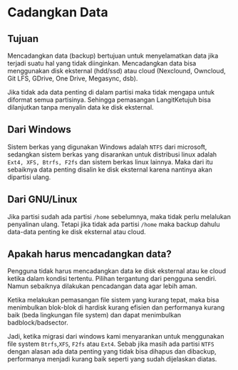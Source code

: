 # Cadangkan Data

## Tujuan

Mencadangkan data (backup) bertujuan untuk menyelamatkan data jika terjadi suatu hal yang tidak diinginkan. Mencadangkan data bisa menggunakan disk eksternal (hdd/ssd) atau cloud (Nexclound, Owncloud, Git LFS, GDrive, One Drive, Megasync, dsb).

Jika tidak ada data penting di dalam partisi maka tidak mengapa untuk diformat semua partisinya. Sehingga pemasangan LangitKetujuh bisa dilanjutkan tanpa menyalin data ke disk eksternal.

## Dari Windows

Sistem berkas yang digunakan Windows adalah `NTFS` dari microsoft, sedangkan sistem berkas yang disarankan untuk distribusi linux adalah `Ext4, XFS, Btrfs, F2fs` dan sistem berkas linux lainnya. Maka dari itu sebaiknya data penting disalin ke disk eksternal karena nantinya akan dipartisi ulang.

## Dari GNU/Linux

Jika partisi sudah ada partisi `/home` sebelumnya, maka tidak perlu melalukan penyalinan ulang. Tetapi jika tidak ada partisi `/home` maka backup dahulu data-data penting ke disk eksternal atau cloud.

## Apakah harus mencadangkan data?

Pengguna tidak harus mencadangkan data ke disk eksternal atau ke cloud ketika dalam kondisi tertentu. Pilihan tergantung dari pengguna sendiri. Namun sebaiknya dilakukan pencadangan data agar lebih aman.

Ketika melakukan pemasangan file sistem yang kurang tepat, maka bisa menimbulkan blok-blok di hardisk kurang efisien dan performanya kurang baik (beda lingkungan file system) dan dapat menimbulkan badblock/badsector.

Jadi, ketika migrasi dari windows kami menyarankan untuk menggunakan file system `Btrfs`,`XFS`, `F2fs` atau `Ext4`. Sebab jika masih ada partisi `NTFS` dengan alasan ada data penting yang tidak bisa dihapus dan dibackup, performanya menjadi kurang baik seperti yang sudah dijelaskan diatas.
